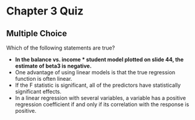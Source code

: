 # Chapter 3 Quiz

## Multiple Choice

Which of the following statements are true?

- **In the balance vs. income * student model plotted on slide 44, the estimate of beta3 is negative.**
- One advantage of using linear models is that the true regression function is often linear.
- If the F statistic is significant, all of the predictors have statistically significant effects.
- In a linear regression with several variables, a variable has a positive regression coefficient if and only if its correlation with the response is positive.
